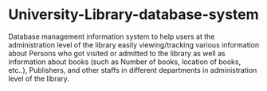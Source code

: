 # University-Library-database-system
Database management information system to help users at the administration level of the library easily viewing/tracking various information about Persons who got visited or admitted to the library as well as information about books (such as Number of books, location of books, etc..), Publishers, and other staffs in different departments in administration level of the library.
